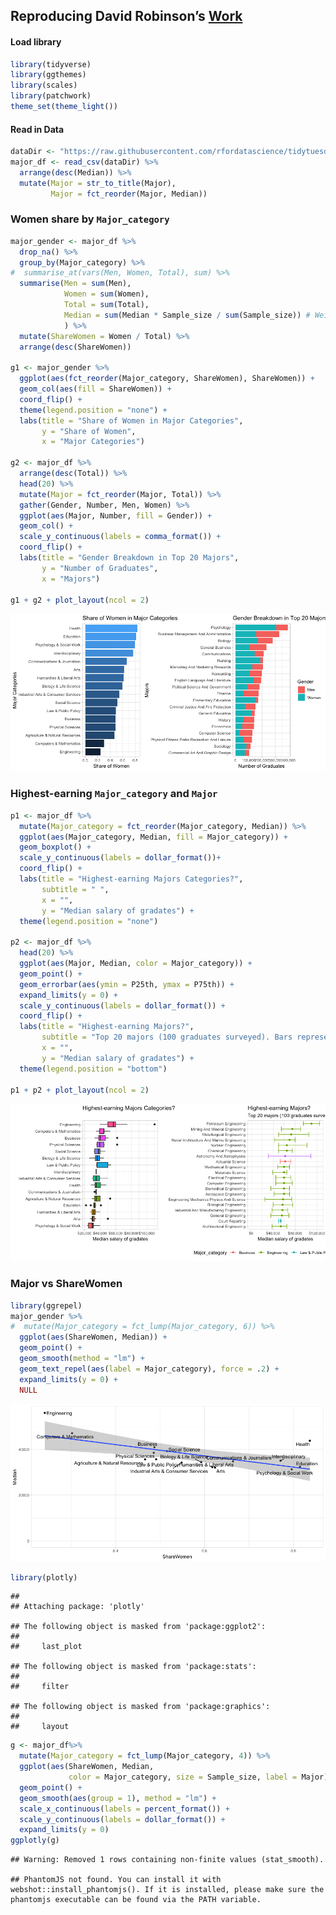 
## Reproducing David Robinson’s [Work](https://github.com/dgrtwo/data-screencasts/blob/master/college-majors.Rmd)

#### Load library

``` r
library(tidyverse)
library(ggthemes)
library(scales)
library(patchwork)
theme_set(theme_light())
```

#### Read in Data

``` r
dataDir <- "https://raw.githubusercontent.com/rfordatascience/tidytuesday/master/data/2018-10-16/recent-grads.csv"
major_df <- read_csv(dataDir) %>% 
  arrange(desc(Median)) %>% 
  mutate(Major = str_to_title(Major),
         Major = fct_reorder(Major, Median))
```

### Women share by `Major_category`

``` r
major_gender <- major_df %>% 
  drop_na() %>% 
  group_by(Major_category) %>% 
#  summarise_at(vars(Men, Women, Total), sum) %>% 
  summarise(Men = sum(Men),
            Women = sum(Women),
            Total = sum(Total),
            Median = sum(Median * Sample_size / sum(Sample_size)) # Weighted
            ) %>% 
  mutate(ShareWomen = Women / Total) %>% 
  arrange(desc(ShareWomen)) 

g1 <- major_gender %>% 
  ggplot(aes(fct_reorder(Major_category, ShareWomen), ShareWomen)) +
  geom_col(aes(fill = ShareWomen)) + 
  coord_flip() +
  theme(legend.position = "none") +
  labs(title = "Share of Women in Major Categories",
       y = "Share of Women",
       x = "Major Categories") 

g2 <- major_df %>%
  arrange(desc(Total)) %>%
  head(20) %>%
  mutate(Major = fct_reorder(Major, Total)) %>%
  gather(Gender, Number, Men, Women) %>%
  ggplot(aes(Major, Number, fill = Gender)) +
  geom_col() + 
  scale_y_continuous(labels = comma_format()) +
  coord_flip() +
  labs(title = "Gender Breakdown in Top 20 Majors",
       y = "Number of Graduates",
       x = "Majors") 
    
g1 + g2 + plot_layout(ncol = 2)
```

![](Salary_Analysis_files/figure-gfm/unnamed-chunk-3-1.png)<!-- -->

### Highest-earning `Major_category` and `Major`

``` r
p1 <- major_df %>% 
  mutate(Major_category = fct_reorder(Major_category, Median)) %>% 
  ggplot(aes(Major_category, Median, fill = Major_category)) +
  geom_boxplot() +
  scale_y_continuous(labels = dollar_format())+
  coord_flip() +
  labs(title = "Highest-earning Majors Categories?",
       subtitle = " ",
       x = "",
       y = "Median salary of gradates") +
  theme(legend.position = "none")

p2 <- major_df %>% 
  head(20) %>% 
  ggplot(aes(Major, Median, color = Major_category)) +
  geom_point() +
  geom_errorbar(aes(ymin = P25th, ymax = P75th)) +
  expand_limits(y = 0) +
  scale_y_continuous(labels = dollar_format()) +
  coord_flip() +
  labs(title = "Highest-earning Majors?",
       subtitle = "Top 20 majors (100 graduates surveyed). Bars represent the 25th to 75th percentile.",
       x = "",
       y = "Median salary of gradates") +
  theme(legend.position = "bottom")

p1 + p2 + plot_layout(ncol = 2)
```

![](Salary_Analysis_files/figure-gfm/unnamed-chunk-4-1.png)<!-- -->

### Major vs ShareWomen

``` r
library(ggrepel)
major_gender %>%
#  mutate(Major_category = fct_lump(Major_category, 6)) %>%
  ggplot(aes(ShareWomen, Median)) +
  geom_point() +
  geom_smooth(method = "lm") +
  geom_text_repel(aes(label = Major_category), force = .2) +
  expand_limits(y = 0) +
  NULL
```

![](Salary_Analysis_files/figure-gfm/unnamed-chunk-5-1.png)<!-- -->

``` r
library(plotly)
```

    ## 
    ## Attaching package: 'plotly'

    ## The following object is masked from 'package:ggplot2':
    ## 
    ##     last_plot

    ## The following object is masked from 'package:stats':
    ## 
    ##     filter

    ## The following object is masked from 'package:graphics':
    ## 
    ##     layout

``` r
g <- major_df%>%
  mutate(Major_category = fct_lump(Major_category, 4)) %>%
  ggplot(aes(ShareWomen, Median, 
             color = Major_category, size = Sample_size, label = Major)) +
  geom_point() +
  geom_smooth(aes(group = 1), method = "lm") +
  scale_x_continuous(labels = percent_format()) +
  scale_y_continuous(labels = dollar_format()) +
  expand_limits(y = 0)
ggplotly(g)
```

    ## Warning: Removed 1 rows containing non-finite values (stat_smooth).

    ## PhantomJS not found. You can install it with webshot::install_phantomjs(). If it is installed, please make sure the phantomjs executable can be found via the PATH variable.

<!--html_preserve-->

<div id="htmlwidget-cde410075f485c10ecda" class="plotly html-widget" style="width:960px;height:480px;">

</div>

<script type="application/json" data-for="htmlwidget-cde410075f485c10ecda">{"x":{"data":[{"x":[0.707718502,0.56486557,0.59420765,0.515543329,0.580948004,0.515406449,0.52896915,0.584556133,0.618223028,0.63814682,0.556603774,0.601858152,0.576360061,0.637293376],"y":[45000,41000,40000,40000,38000,37400,37000,35600,35000,35000,33500,33400,33000,26000],"text":["ShareWomen: 0.70771850<br />Median:  45000<br />Major_category: Biology & Life Science<br />Sample_size:    3<br />Major: Pharmacology","ShareWomen: 0.56486557<br />Median:  41000<br />Major_category: Biology & Life Science<br />Sample_size:   25<br />Major: Cognitive Science And Biopsychology","ShareWomen: 0.59420765<br />Median:  40000<br />Major_category: Biology & Life Science<br />Sample_size:   90<br />Major: Molecular Biology","ShareWomen: 0.51554333<br />Median:  40000<br />Major_category: Biology & Life Science<br />Sample_size:   11<br />Major: Genetics","ShareWomen: 0.58094800<br />Median:  38000<br />Major_category: Biology & Life Science<br />Sample_size:   62<br />Major: Microbiology","ShareWomen: 0.51540645<br />Median:  37400<br />Major_category: Biology & Life Science<br />Sample_size:  174<br />Major: Biochemical Sciences","ShareWomen: 0.52896915<br />Median:  37000<br />Major_category: Biology & Life Science<br />Sample_size:    9<br />Major: Botany","ShareWomen: 0.58455613<br />Median:  35600<br />Major_category: Biology & Life Science<br />Sample_size:  225<br />Major: Environmental Science","ShareWomen: 0.61822303<br />Median:  35000<br />Major_category: Biology & Life Science<br />Sample_size:   99<br />Major: Physiology","ShareWomen: 0.63814682<br />Median:  35000<br />Major_category: Biology & Life Science<br />Sample_size:   53<br />Major: Neuroscience","ShareWomen: 0.55660377<br />Median:  33500<br />Major_category: Biology & Life Science<br />Sample_size:   63<br />Major: Miscellaneous Biology","ShareWomen: 0.60185815<br />Median:  33400<br />Major_category: Biology & Life Science<br />Sample_size: 1370<br />Major: Biology","ShareWomen: 0.57636006<br />Median:  33000<br />Major_category: Biology & Life Science<br />Sample_size:   86<br />Major: Ecology","ShareWomen: 0.63729338<br />Median:  26000<br />Major_category: Biology & Life Science<br />Sample_size:   47<br />Major: Zoology"],"type":"scatter","mode":"markers","marker":{"autocolorscale":false,"color":"rgba(248,118,109,1)","opacity":1,"size":[4.07077792039217,5.17631522313156,6.51169812879425,4.65327864306627,6.03554315712569,7.599240238352,4.55010358441065,8.12882294731152,6.64801095258545,5.8594711693309,6.0542655992955,14.5518543938304,6.44888121307565,5.73329437831817],"symbol":"circle","line":{"width":1.88976377952756,"color":"rgba(248,118,109,1)"}},"hoveron":"points","name":"Biology & Life Science","legendgroup":"Biology & Life Science","showlegend":true,"xaxis":"x","yaxis":"y","hoverinfo":"text","frame":null},{"x":[0.854523227,0.906677337,0.812876606,0.507376968,0.728032591,0.651741294,0.877227528,0.64,0.601751825,0.6860244,0.923745479,0.683942619,0.444582285,0.810704147,0.968953683,0.877959927],"y":[41000,35000,34000,34000,34000,34000,33000,33000,32500,32100,32000,32000,31000,30000,28000,22000],"text":["ShareWomen: 0.85452323<br />Median:  41000<br />Major_category: Education<br />Sample_size:    4<br />Major: School Student Counseling","ShareWomen: 0.90667734<br />Median:  35000<br />Major_category: Education<br />Sample_size:  246<br />Major: Special Needs Education","ShareWomen: 0.81287661<br />Median:  34000<br />Major_category: Education<br />Sample_size:  919<br />Major: General Education","ShareWomen: 0.50737697<br />Median:  34000<br />Major_category: Education<br />Sample_size:  157<br />Major: Social Science Or History Teacher Education","ShareWomen: 0.72803259<br />Median:  34000<br />Major_category: Education<br />Sample_size:  123<br />Major: Mathematics Teacher Education","ShareWomen: 0.65174129<br />Median:  34000<br />Major_category: Education<br />Sample_size:    5<br />Major: Educational Administration And Supervision","ShareWomen: 0.87722753<br />Median:  33000<br />Major_category: Education<br />Sample_size:  235<br />Major: Language And Drama Education","ShareWomen: 0.64000000<br />Median:  33000<br />Major_category: Education<br />Sample_size:  126<br />Major: Miscellaneous Education","ShareWomen: 0.60175183<br />Median:  32500<br />Major_category: Education<br />Sample_size:  156<br />Major: Secondary Teacher Education","ShareWomen: 0.68602440<br />Median:  32100<br />Major_category: Education<br />Sample_size:  338<br />Major: Art And Music Education","ShareWomen: 0.92374548<br />Median:  32000<br />Major_category: Education<br />Sample_size: 1629<br />Major: Elementary Education","ShareWomen: 0.68394262<br />Median:  32000<br />Major_category: Education<br />Sample_size:   59<br />Major: Science And Computer Teacher Education","ShareWomen: 0.44458229<br />Median:  31000<br />Major_category: Education<br />Sample_size:  259<br />Major: Physical And Health Education Teaching","ShareWomen: 0.81070415<br />Median:  30000<br />Major_category: Education<br />Sample_size:  142<br />Major: Teacher Education: Multiple Levels","ShareWomen: 0.96895368<br />Median:  28000<br />Major_category: Education<br />Sample_size:  342<br />Major: Early Childhood Education","ShareWomen: 0.87795993<br />Median:  22000<br />Major_category: Education<br />Sample_size:    2<br />Major: Library Science"],"type":"scatter","mode":"markers","marker":{"autocolorscale":false,"color":"rgba(163,165,0,1)","opacity":1,"size":[4.19141777010404,8.32900363953589,12.5991732901323,7.40556531557932,6.98328153376266,4.28398798261368,8.22527137804627,7.0227543240827,7.39384949252481,9.11823486709619,15.5274277815106,5.97841956636262,8.44862604330164,7.22564830810827,9.1499188681542,3.77952755905512],"symbol":"circle","line":{"width":1.88976377952756,"color":"rgba(163,165,0,1)"}},"hoveron":"points","name":"Education","legendgroup":"Education","showlegend":true,"xaxis":"x","yaxis":"y","hoverinfo":"text","frame":null},{"x":[0.120564344,0.101851852,0.153037383,0.107313196,0.341630502,0.144966965,0.119558903,0.196450256,0.199412643,0.139792801,0.437846874,0.310820285,0.183985189,0.320784314,0.343473218,0.252959838,0.350442478,0.292607004,0.325091881,0.227117943,0.189970437,0.342228811,0.251388889,0.322222222,0.24919024,0.174122505,0.451464886,0.200022717,0.077453027],"y":[110000,75000,73000,70000,65000,65000,60000,60000,60000,60000,60000,60000,58000,57100,57000,56000,54000,52000,52000,50000,50000,50000,50000,50000,46000,44000,40000,40000,40000],"text":["ShareWomen: 0.12056434<br />Median: 110000<br />Major_category: Engineering<br />Sample_size:   36<br />Major: Petroleum Engineering","ShareWomen: 0.10185185<br />Median:  75000<br />Major_category: Engineering<br />Sample_size:    7<br />Major: Mining And Mineral Engineering","ShareWomen: 0.15303738<br />Median:  73000<br />Major_category: Engineering<br />Sample_size:    3<br />Major: Metallurgical Engineering","ShareWomen: 0.10731320<br />Median:  70000<br />Major_category: Engineering<br />Sample_size:   16<br />Major: Naval Architecture And Marine Engineering","ShareWomen: 0.34163050<br />Median:  65000<br />Major_category: Engineering<br />Sample_size:  289<br />Major: Chemical Engineering","ShareWomen: 0.14496697<br />Median:  65000<br />Major_category: Engineering<br />Sample_size:   17<br />Major: Nuclear Engineering","ShareWomen: 0.11955890<br />Median:  60000<br />Major_category: Engineering<br />Sample_size: 1029<br />Major: Mechanical Engineering","ShareWomen: 0.19645026<br />Median:  60000<br />Major_category: Engineering<br />Sample_size:  631<br />Major: Electrical Engineering","ShareWomen: 0.19941264<br />Median:  60000<br />Major_category: Engineering<br />Sample_size:  399<br />Major: Computer Engineering","ShareWomen: 0.13979280<br />Median:  60000<br />Major_category: Engineering<br />Sample_size:  147<br />Major: Aerospace Engineering","ShareWomen: 0.43784687<br />Median:  60000<br />Major_category: Engineering<br />Sample_size:   79<br />Major: Biomedical Engineering","ShareWomen: 0.31082028<br />Median:  60000<br />Major_category: Engineering<br />Sample_size:   22<br />Major: Materials Science","ShareWomen: 0.18398519<br />Median:  58000<br />Major_category: Engineering<br />Sample_size:   30<br />Major: Engineering Mechanics Physics And Science","ShareWomen: 0.32078431<br />Median:  57100<br />Major_category: Engineering<br />Sample_size:   55<br />Major: Biological Engineering","ShareWomen: 0.34347322<br />Median:  57000<br />Major_category: Engineering<br />Sample_size:  183<br />Major: Industrial And Manufacturing Engineering","ShareWomen: 0.25295984<br />Median:  56000<br />Major_category: Engineering<br />Sample_size:  425<br />Major: General Engineering","ShareWomen: 0.35044248<br />Median:  54000<br />Major_category: Engineering<br />Sample_size:   26<br />Major: Architectural Engineering","ShareWomen: 0.29260700<br />Median:  52000<br />Major_category: Engineering<br />Sample_size:   97<br />Major: Electrical Engineering Technology","ShareWomen: 0.32509188<br />Median:  52000<br />Major_category: Engineering<br />Sample_size:   22<br />Major: Materials Engineering And Materials Science","ShareWomen: 0.22711794<br />Median:  50000<br />Major_category: Engineering<br />Sample_size:  565<br />Major: Civil Engineering","ShareWomen: 0.18997044<br />Median:  50000<br />Major_category: Engineering<br />Sample_size:  118<br />Major: Miscellaneous Engineering","ShareWomen: 0.34222881<br />Median:  50000<br />Major_category: Engineering<br />Sample_size:   26<br />Major: Environmental Engineering","ShareWomen: 0.25138889<br />Median:  50000<br />Major_category: Engineering<br />Sample_size:   39<br />Major: Engineering Technologies","ShareWomen: 0.32222222<br />Median:  50000<br />Major_category: Engineering<br />Sample_size:    5<br />Major: Geological And Geophysical Engineering","ShareWomen: 0.24919024<br />Median:  46000<br />Major_category: Engineering<br />Sample_size:   73<br />Major: Industrial Production Technologies","ShareWomen: 0.17412251<br />Median:  44000<br />Major_category: Engineering<br />Sample_size:   29<br />Major: Engineering And Industrial Management","ShareWomen: 0.45146489<br />Median:  40000<br />Major_category: Engineering<br />Sample_size:  362<br />Major: Architecture","ShareWomen: 0.20002272<br />Median:  40000<br />Major_category: Engineering<br />Sample_size:  125<br />Major: Miscellaneous Engineering Technologies","ShareWomen: 0.07745303<br />Median:  40000<br />Major_category: Engineering<br />Sample_size:   71<br />Major: Mechanical Engineering Related Technologies"],"type":"scatter","mode":"markers","marker":{"autocolorscale":false,"color":"rgba(0,191,125,1)","opacity":1,"size":[5.47779440536776,4.43078316547614,4.07077792039217,4.86928662495247,8.7136215837938,4.9075353580904,13.1131814978614,11.0840494601631,9.58264989730095,7.28664633120263,6.33523910760281,5.08203877189715,5.32067960976619,5.89986219488149,7.69790042405815,9.76966319776154,5.20635710440911,6.61828493385863,5.08203877189715,10.6902057592867,6.91638995093009,5.20635710440911,5.55113434393194,4.28398798261368,6.23364672517283,5.29290882973081,9.30561462608783,7.0096503239686,6.19883476062096],"symbol":"circle","line":{"width":1.88976377952756,"color":"rgba(0,191,125,1)"}},"hoveron":"points","name":"Engineering","legendgroup":"Engineering","showlegend":true,"xaxis":"x","yaxis":"y","hoverinfo":"text","frame":null},{"x":[0.429684963,0.719858952,0.448732309,0.733967583,0.652129817,0.733991928,0.416809574,0.70089843,0.686992952,0.845934379,0.697384245,0.383719006,0.707136237,0.690110675,0.629504564],"y":[40000,35000,34000,34000,34000,33000,32200,32000,32000,31000,30000,29000,28000,27500,27000],"text":["ShareWomen: 0.42968496<br />Median:  40000<br />Major_category: Humanities & Liberal Arts<br />Sample_size:   22<br />Major: United States History","ShareWomen: 0.71985895<br />Median:  35000<br />Major_category: Humanities & Liberal Arts<br />Sample_size:  249<br />Major: Area Ethnic And Civilization Studies","ShareWomen: 0.44873231<br />Median:  34000<br />Major_category: Humanities & Liberal Arts<br />Sample_size: 1058<br />Major: History","ShareWomen: 0.73396758<br />Median:  34000<br />Major_category: Humanities & Liberal Arts<br />Sample_size:  342<br />Major: French German Latin And Other Common Foreign Language Studies","ShareWomen: 0.65212982<br />Median:  34000<br />Major_category: Humanities & Liberal Arts<br />Sample_size:  184<br />Major: Intercultural And International Studies","ShareWomen: 0.73399193<br />Median:  33000<br />Major_category: Humanities & Liberal Arts<br />Sample_size:   88<br />Major: Linguistics And Comparative Language And Literature","ShareWomen: 0.41680957<br />Median:  32200<br />Major_category: Humanities & Liberal Arts<br />Sample_size:  375<br />Major: Philosophy And Religious Studies","ShareWomen: 0.70089843<br />Median:  32000<br />Major_category: Humanities & Liberal Arts<br />Sample_size: 1436<br />Major: English Language And Literature","ShareWomen: 0.68699295<br />Median:  32000<br />Major_category: Humanities & Liberal Arts<br />Sample_size:  569<br />Major: Liberal Arts","ShareWomen: 0.84593438<br />Median:  31000<br />Major_category: Humanities & Liberal Arts<br />Sample_size:  204<br />Major: Art History And Criticism","ShareWomen: 0.69738424<br />Median:  30000<br />Major_category: Humanities & Liberal Arts<br />Sample_size:   49<br />Major: Humanities","ShareWomen: 0.38371901<br />Median:  29000<br />Major_category: Humanities & Liberal Arts<br />Sample_size:  310<br />Major: Theology And Religious Vocations","ShareWomen: 0.70713624<br />Median:  28000<br />Major_category: Humanities & Liberal Arts<br />Sample_size:  247<br />Major: Anthropology And Archeology","ShareWomen: 0.69011068<br />Median:  27500<br />Major_category: Humanities & Liberal Arts<br />Sample_size:   56<br />Major: Other Foreign Languages","ShareWomen: 0.62950456<br />Median:  27000<br />Major_category: Humanities & Liberal Arts<br />Sample_size:  151<br />Major: Composition And Rhetoric"],"type":"scatter","mode":"markers","marker":{"autocolorscale":false,"color":"rgba(0,176,246,1)","opacity":1,"size":[5.08203877189715,8.35688628716498,13.2440440425203,9.1499188681542,7.70870974904975,6.48047229677018,9.40450634311757,14.8086522954896,10.7147117872549,7.91897294965399,5.77623943862393,8.8909506561505,8.33831680400225,5.91977187708611,7.33469129281834],"symbol":"circle","line":{"width":1.88976377952756,"color":"rgba(0,176,246,1)"}},"hoveron":"points","name":"Humanities & Liberal Arts","legendgroup":"Humanities & Liberal Arts","showlegend":true,"xaxis":"x","yaxis":"y","hoverinfo":"text","frame":null},{"x":[0.441355573,0.535714286,0.236062718,0.222695002,null,0.278790146,0.090712509,0.32483805,0.558548009,0.410179641,0.896018988,0.340824957,0.355469059,0.430536761,0.75047259,0.524152583,0.448098678,0.253583302,0.281936407,0.75392736,0.244103081,0.526475764,0.434298441,0.688999173,0.927807246,0.178981938,0.269193858,0.632986838,0.436301633,0.589711902,0.630716318,0.42692372,0.321769663,0.4179248,0.543405422,0.643331121,0.282902829,0.377437326,0,0.505140538,0.232443532,0.473189524,0.615727227,0.485929877,0.382900433,0.180882718,0.305004597,0.470196865,0.747560926,0.672161443,0.881293889,0.476461183,0.591001011,0.702020202,0.669998505,0.47501047,0.690365288,0.673143392,0.564639335,0.758060269,0.495397153,0.864456079,0.764426528,0.366176878,0.124950495,0.374355623,0.770901106,0.321296067,0.125034655,0.305109489,0.792095262,0.566640502,0.718364766,0.532333788,0.721865913,0.651659908,0.76432029,0.774576624,0.502846315,0.423208896,0.606888545,0.339670982,0.779933204,0.506720763,0.667033853,0.91093257,0.904074544,0.752143884,0.745661538,0.798919817,0.90558993,0.719974083,0.584776403,0.728494624,0.967998119,0.666119448,0.817098809,0.799859056,0.798746217],"y":[62000,62000,54000,53000,53000,51000,50000,50000,50000,50000,48000,47000,47000,46000,46000,45000,45000,45000,45000,45000,45000,45000,45000,44700,42000,42000,41300,40100,40000,40000,40000,40000,40000,40000,40000,40000,40000,40000,40000,39000,38400,38000,38000,38000,38000,37500,36400,36200,36000,36000,36000,36000,36000,36000,35000,35000,35000,35000,35000,35000,35000,35000,35000,35000,35000,35000,35000,35000,35000,35000,34000,33500,33000,33000,33000,33000,33000,32400,32000,32000,32000,32000,31500,31000,30500,30000,30000,30000,30000,30000,30000,29000,29000,29000,28000,27000,25000,25000,23400],"text":["ShareWomen: 0.44135557<br />Median:  62000<br />Major_category: Other<br />Sample_size:   51<br />Major: Actuarial Science","ShareWomen: 0.53571429<br />Median:  62000<br />Major_category: Other<br />Sample_size:   10<br />Major: Astronomy And Astrophysics","ShareWomen: 0.23606272<br />Median:  54000<br />Major_category: Other<br />Sample_size:   14<br />Major: Court Reporting","ShareWomen: 0.22269500<br />Median:  53000<br />Major_category: Other<br />Sample_size: 1196<br />Major: Computer Science","ShareWomen:         NA<br />Median:  53000<br />Major_category: Other<br />Sample_size:   36<br />Major: Food Science","ShareWomen: 0.27879015<br />Median:  51000<br />Major_category: Other<br />Sample_size:  278<br />Major: Management Information Systems And Statistics","ShareWomen: 0.09071251<br />Median:  50000<br />Major_category: Other<br />Sample_size:  295<br />Major: Construction Services","ShareWomen: 0.32483805<br />Median:  50000<br />Major_category: Other<br />Sample_size:  156<br />Major: Operations Logistics And E-Commerce","ShareWomen: 0.55854801<br />Median:  50000<br />Major_category: Other<br />Sample_size:   55<br />Major: Public Policy","ShareWomen: 0.41017964<br />Median:  50000<br />Major_category: Other<br />Sample_size:   30<br />Major: Miscellaneous Fine Arts","ShareWomen: 0.89601899<br />Median:  48000<br />Major_category: Other<br />Sample_size: 2554<br />Major: Nursing","ShareWomen: 0.34082496<br />Median:  47000<br />Major_category: Other<br />Sample_size: 2189<br />Major: Finance","ShareWomen: 0.35546906<br />Median:  47000<br />Major_category: Other<br />Sample_size: 1322<br />Major: Economics","ShareWomen: 0.43053676<br />Median:  46000<br />Major_category: Other<br />Sample_size:  199<br />Major: Business Economics","ShareWomen: 0.75047259<br />Median:  46000<br />Major_category: Other<br />Sample_size:   31<br />Major: Nuclear, Industrial Radiology, And Biological Technologies","ShareWomen: 0.52415258<br />Median:  45000<br />Major_category: Other<br />Sample_size: 2042<br />Major: Accounting","ShareWomen: 0.44809868<br />Median:  45000<br />Major_category: Other<br />Sample_size:  541<br />Major: Mathematics","ShareWomen: 0.25358330<br />Median:  45000<br />Major_category: Other<br />Sample_size:  425<br />Major: Computer And Information Systems","ShareWomen: 0.28193641<br />Median:  45000<br />Major_category: Other<br />Sample_size:  142<br />Major: Physics","ShareWomen: 0.75392736<br />Median:  45000<br />Major_category: Other<br />Sample_size:  190<br />Major: Medical Technologies Technicians","ShareWomen: 0.24410308<br />Median:  45000<br />Major_category: Other<br />Sample_size:  158<br />Major: Information Sciences","ShareWomen: 0.52647576<br />Median:  45000<br />Major_category: Other<br />Sample_size:   37<br />Major: Statistics And Decision Science","ShareWomen: 0.43429844<br />Median:  45000<br />Major_category: Other<br />Sample_size:   45<br />Major: Applied Mathematics","ShareWomen: 0.68899917<br />Median:  44700<br />Major_category: Other<br />Sample_size:   36<br />Major: Oceanography","ShareWomen: 0.92780725<br />Median:  42000<br />Major_category: Other<br />Sample_size:   67<br />Major: Medical Assisting Services","ShareWomen: 0.17898194<br />Median:  42000<br />Major_category: Other<br />Sample_size:    7<br />Major: Mathematics And Computer Science","ShareWomen: 0.26919386<br />Median:  41300<br />Major_category: Other<br />Sample_size:   43<br />Major: Computer Programming And Data Processing","ShareWomen: 0.63298684<br />Median:  40100<br />Major_category: Other<br />Sample_size:  219<br />Major: International Relations","ShareWomen: 0.43630163<br />Median:  40000<br />Major_category: Other<br />Sample_size: 2380<br />Major: General Business","ShareWomen: 0.58971190<br />Median:  40000<br />Major_category: Other<br />Sample_size:  260<br />Major: International Business","ShareWomen: 0.63071632<br />Median:  40000<br />Major_category: Other<br />Sample_size:   38<br />Major: Pharmacy Pharmaceutical Sciences And Administration","ShareWomen: 0.42692372<br />Median:  40000<br />Major_category: Other<br />Sample_size:  244<br />Major: Miscellaneous Business & Medical Administration","ShareWomen: 0.32176966<br />Median:  40000<br />Major_category: Other<br />Sample_size:  273<br />Major: Agriculture Production And Management","ShareWomen: 0.41792480<br />Median:  40000<br />Major_category: Other<br />Sample_size:  158<br />Major: General Agriculture","ShareWomen: 0.54340542<br />Median:  40000<br />Major_category: Other<br />Sample_size:   28<br />Major: Miscellaneous Social Sciences","ShareWomen: 0.64333112<br />Median:  40000<br />Major_category: Other<br />Sample_size:   24<br />Major: Industrial And Organizational Psychology","ShareWomen: 0.28290283<br />Median:  40000<br />Major_category: Other<br />Sample_size:   44<br />Major: Agricultural Economics","ShareWomen: 0.37743733<br />Median:  40000<br />Major_category: Other<br />Sample_size:   10<br />Major: Physical Sciences","ShareWomen: 0.00000000<br />Median:  40000<br />Major_category: Other<br />Sample_size:    4<br />Major: Military Technologies","ShareWomen: 0.50514054<br />Median:  39000<br />Major_category: Other<br />Sample_size:  353<br />Major: Chemistry","ShareWomen: 0.23244353<br />Median:  38400<br />Major_category: Other<br />Sample_size:   37<br />Major: Electrical, Mechanical, And Precision Technologies And Production","ShareWomen: 0.47318952<br />Median:  38000<br />Major_category: Other<br />Sample_size: 4212<br />Major: Business Management And Administration","ShareWomen: 0.61572723<br />Median:  38000<br />Major_category: Other<br />Sample_size: 2684<br />Major: Marketing And Marketing Research","ShareWomen: 0.48592988<br />Median:  38000<br />Major_category: Other<br />Sample_size: 1387<br />Major: Political Science And Government","ShareWomen: 0.38290043<br />Median:  38000<br />Major_category: Other<br />Sample_size:  179<br />Major: Geography","ShareWomen: 0.18088272<br />Median:  37500<br />Major_category: Other<br />Sample_size:  103<br />Major: Computer Administration Management And Security","ShareWomen: 0.30500460<br />Median:  36400<br />Major_category: Other<br />Sample_size:   97<br />Major: Computer Networking And Telecommunications","ShareWomen: 0.47019687<br />Median:  36200<br />Major_category: Other<br />Sample_size:   78<br />Major: Geology And Earth Science","ShareWomen: 0.74756093<br />Median:  36000<br />Major_category: Other<br />Sample_size:  264<br />Major: Human Resources And Personnel Management","ShareWomen: 0.67216144<br />Median:  36000<br />Major_category: Other<br />Sample_size:   92<br />Major: Pre-Law And Legal Studies","ShareWomen: 0.88129389<br />Median:  36000<br />Major_category: Other<br />Sample_size:   81<br />Major: Miscellaneous Health Medical Professions","ShareWomen: 0.47646118<br />Median:  36000<br />Major_category: Other<br />Sample_size:   46<br />Major: Public Administration","ShareWomen: 0.59100101<br />Median:  36000<br />Major_category: Other<br />Sample_size:   18<br />Major: Geosciences","ShareWomen: 0.70202020<br />Median:  36000<br />Major_category: Other<br />Sample_size:    8<br />Major: Social Psychology","ShareWomen: 0.66999851<br />Median:  35000<br />Major_category: Other<br />Sample_size: 2394<br />Major: Communications","ShareWomen: 0.47501047<br />Median:  35000<br />Major_category: Other<br />Sample_size: 1728<br />Major: Criminal Justice And Fire Protection","ShareWomen: 0.69036529<br />Median:  35000<br />Major_category: Other<br />Sample_size: 1186<br />Major: Commercial Art And Graphic Design","ShareWomen: 0.67314339<br />Median:  35000<br />Major_category: Other<br />Sample_size:  843<br />Major: Journalism","ShareWomen: 0.56463933<br />Median:  35000<br />Major_category: Other<br />Sample_size:  427<br />Major: Multi-Disciplinary Or General Science","ShareWomen: 0.75806027<br />Median:  35000<br />Major_category: Other<br />Sample_size:  681<br />Major: Advertising And Public Relations","ShareWomen: 0.49539715<br />Median:  35000<br />Major_category: Other<br />Sample_size:  214<br />Major: Criminology","ShareWomen: 0.86445608<br />Median:  35000<br />Major_category: Other<br />Sample_size:  118<br />Major: Nutrition Sciences","ShareWomen: 0.76442653<br />Median:  35000<br />Major_category: Other<br />Sample_size:  184<br />Major: Health And Medical Administrative Services","ShareWomen: 0.36617688<br />Median:  35000<br />Major_category: Other<br />Sample_size:  208<br />Major: Communication Technologies","ShareWomen: 0.12495049<br />Median:  35000<br />Major_category: Other<br />Sample_size:  180<br />Major: Transportation Sciences And Technologies","ShareWomen: 0.37435562<br />Median:  35000<br />Major_category: Other<br />Sample_size:  152<br />Major: Natural Resources Management","ShareWomen: 0.77090111<br />Median:  35000<br />Major_category: Other<br />Sample_size:  128<br />Major: Multi/Interdisciplinary Studies","ShareWomen: 0.32129607<br />Median:  35000<br />Major_category: Other<br />Sample_size:   32<br />Major: Atmospheric Sciences And Meteorology","ShareWomen: 0.12503465<br />Median:  35000<br />Major_category: Other<br />Sample_size:   48<br />Major: Forestry","ShareWomen: 0.30510949<br />Median:  35000<br />Major_category: Other<br />Sample_size:    4<br />Major: Soil Science","ShareWomen: 0.79209526<br />Median:  34000<br />Major_category: Other<br />Sample_size:  130<br />Major: Community And Public Health","ShareWomen: 0.56664050<br />Median:  33500<br />Major_category: Other<br />Sample_size:   31<br />Major: Health And Medical Preparatory Programs","ShareWomen: 0.71836477<br />Median:  33000<br />Major_category: Other<br />Sample_size: 1024<br />Major: Sociology","ShareWomen: 0.53233379<br />Median:  33000<br />Major_category: Other<br />Sample_size:  590<br />Major: Mass Media","ShareWomen: 0.72186591<br />Median:  33000<br />Major_category: Other<br />Sample_size:  224<br />Major: Treatment Therapy Professions","ShareWomen: 0.65165991<br />Median:  33000<br />Major_category: Other<br />Sample_size:  546<br />Major: Hospitality Management","ShareWomen: 0.76432029<br />Median:  33000<br />Major_category: Other<br />Sample_size:   95<br />Major: Interdisciplinary Social Sciences","ShareWomen: 0.77457662<br />Median:  32400<br />Major_category: Other<br />Sample_size:  202<br />Major: General Medical And Health Services","ShareWomen: 0.50284631<br />Median:  32000<br />Major_category: Other<br />Sample_size: 1014<br />Major: Physical Fitness Parks Recreation And Leisure","ShareWomen: 0.42320890<br />Median:  32000<br />Major_category: Other<br />Sample_size:  331<br />Major: Film Video And Photographic Arts","ShareWomen: 0.60688855<br />Median:  32000<br />Major_category: Other<br />Sample_size:  113<br />Major: General Social Sciences","ShareWomen: 0.33967098<br />Median:  32000<br />Major_category: Other<br />Sample_size:  110<br />Major: Plant Science And Agronomy","ShareWomen: 0.77993320<br />Median:  31500<br />Major_category: Other<br />Sample_size: 2584<br />Major: Psychology","ShareWomen: 0.50672076<br />Median:  31000<br />Major_category: Other<br />Sample_size:  419<br />Major: Music","ShareWomen: 0.66703385<br />Median:  30500<br />Major_category: Other<br />Sample_size:  623<br />Major: Fine Arts","ShareWomen: 0.91093257<br />Median:  30000<br />Major_category: Other<br />Sample_size:  518<br />Major: Family And Consumer Sciences","ShareWomen: 0.90407454<br />Median:  30000<br />Major_category: Other<br />Sample_size:  374<br />Major: Social Work","ShareWomen: 0.75214388<br />Median:  30000<br />Major_category: Other<br />Sample_size:  255<br />Major: Animal Sciences","ShareWomen: 0.74566154<br />Median:  30000<br />Major_category: Other<br />Sample_size:  132<br />Major: Visual And Performing Arts","ShareWomen: 0.79891982<br />Median:  30000<br />Major_category: Other<br />Sample_size:   60<br />Major: Miscellaneous Psychology","ShareWomen: 0.90558993<br />Median:  30000<br />Major_category: Other<br />Sample_size:   89<br />Major: Human Services And Community Organization","ShareWomen: 0.71997408<br />Median:  29000<br />Major_category: Other<br />Sample_size:  182<br />Major: Studio Arts","ShareWomen: 0.58477640<br />Median:  29000<br />Major_category: Other<br />Sample_size:  117<br />Major: Cosmetology Services And Culinary Arts","ShareWomen: 0.72849462<br />Median:  29000<br />Major_category: Other<br />Sample_size:   24<br />Major: Miscellaneous Agriculture","ShareWomen: 0.96799812<br />Median:  28000<br />Major_category: Other<br />Sample_size:   95<br />Major: Communication Disorders Sciences And Services","ShareWomen: 0.66611945<br />Median:  27000<br />Major_category: Other<br />Sample_size:  357<br />Major: Drama And Theater Arts","ShareWomen: 0.81709881<br />Median:  25000<br />Major_category: Other<br />Sample_size:    7<br />Major: Educational Psychology","ShareWomen: 0.79985906<br />Median:  25000<br />Major_category: Other<br />Sample_size:   13<br />Major: Clinical Psychology","ShareWomen: 0.79874622<br />Median:  23400<br />Major_category: Other<br />Sample_size:   21<br />Major: Counseling Psychology"],"type":"scatter","mode":"markers","marker":{"autocolorscale":false,"color":"rgba(231,107,243,1)","opacity":1,"size":[5.81828008841446,4.60330798115296,4.78844840617224,13.8434814012029,5.47779440536776,8.61814196218681,8.76493070051076,7.39384949252481,5.89986219488149,5.32067960976619,18.4927163583029,17.3999589951363,14.3611786746528,7.86742118253108,5.3479587549926,16.9342459854252,10.5413047393281,9.76966319776154,7.22564830810827,7.77295131819273,7.41724340622048,5.50258793358169,5.68938389870356,5.47779440536776,6.12766304143949,4.43078316547614,5.64443980689345,8.06991329188086,17.9822761009385,8.45770107321341,5.52702972707741,8.31031988059323,8.57411361806987,7.41724340622048,5.26461883485368,5.14561284392468,5.66704562919813,4.60330798115296,4.19141777010404,9.23610132980316,5.50258793358169,22.6771653543307,18.8628098652899,14.6185810498292,7.65436159643997,6.70655746509898,6.61828493385863,6.31858934373092,8.49382650168572,6.54257109257147,6.36821739473223,5.71146389627597,4.94452900440332,4.49294233173211,18.024022669998,15.8795693012016,13.8012489285151,12.2257880378295,9.78380757551493,11.368821258255,8.02019683070787,6.91638995093009,7.70870974904975,7.95975664771355,7.66529203856944,7.3466014224401,7.04880475674717,5.37477148691344,5.75488361734745,4.19141777010404,7.07464924744647,5.3479587549926,13.0904330995758,10.841973488875,8.11906020685597,10.5725949443057,6.58824432780263,7.89842966954431,13.0447687461322,9.06233063224253,6.84804052149552,6.8062901004065,18.5789440283514,9.72702823851931,11.0374491637526,10.3954639899124,9.39696109655013,8.41214815259365,7.10029260453259,5.99762422799896,6.49613007859486,7.68706119758123,6.90283972606318,5.14561284392468,6.58824432780263,9.26710483937941,4.43078316547614,4.74549572766554,5.04905845139302],"symbol":"circle","line":{"width":1.88976377952756,"color":"rgba(231,107,243,1)"}},"hoveron":"points","name":"Other","legendgroup":"Other","showlegend":true,"xaxis":"x","yaxis":"y","hoverinfo":"text","frame":null},{"x":[0,0.0122652364936709,0.0245304729873418,0.0367957094810127,0.0490609459746835,0.0613261824683544,0.0735914189620253,0.0858566554556962,0.0981218919493671,0.110387128443038,0.122652364936709,0.13491760143038,0.147182837924051,0.159448074417722,0.171713310911392,0.183978547405063,0.196243783898734,0.208509020392405,0.220774256886076,0.233039493379747,0.245304729873418,0.257569966367089,0.26983520286076,0.28210043935443,0.294365675848101,0.306630912341772,0.318896148835443,0.331161385329114,0.343426621822785,0.355691858316456,0.367957094810127,0.380222331303797,0.392487567797468,0.404752804291139,0.41701804078481,0.429283277278481,0.441548513772152,0.453813750265823,0.466078986759494,0.478344223253165,0.490609459746835,0.502874696240506,0.515139932734177,0.527405169227848,0.539670405721519,0.55193564221519,0.564200878708861,0.576466115202532,0.588731351696202,0.600996588189873,0.613261824683544,0.625527061177215,0.637792297670886,0.650057534164557,0.662322770658228,0.674588007151899,0.68685324364557,0.69911848013924,0.711383716632911,0.723648953126582,0.735914189620253,0.748179426113924,0.760444662607595,0.772709899101266,0.784975135594937,0.797240372088608,0.809505608582278,0.821770845075949,0.83403608156962,0.846301318063291,0.858566554556962,0.870831791050633,0.883097027544304,0.895362264037975,0.907627500531646,0.919892737025316,0.932157973518987,0.944423210012658,0.956688446506329,0.968953683],"y":[56093.3051033455,55717.130997307,55340.9568912686,54964.7827852301,54588.6086791917,54212.4345731532,53836.2604671148,53460.0863610763,53083.9122550378,52707.7381489994,52331.5640429609,51955.3899369225,51579.215830884,51203.0417248456,50826.8676188071,50450.6935127687,50074.5194067302,49698.3453006917,49322.1711946533,48945.9970886148,48569.8229825764,48193.6488765379,47817.4747704995,47441.300664461,47065.1265584226,46688.9524523841,46312.7783463457,45936.6042403072,45560.4301342687,45184.2560282303,44808.0819221918,44431.9078161534,44055.7337101149,43679.5596040765,43303.385498038,42927.2113919996,42551.0372859611,42174.8631799226,41798.6890738842,41422.5149678457,41046.3408618073,40670.1667557688,40293.9926497304,39917.8185436919,39541.6444376534,39165.470331615,38789.2962255765,38413.1221195381,38036.9480134996,37660.7739074612,37284.5998014227,36908.4256953843,36532.2515893458,36156.0774833074,35779.9033772689,35403.7292712304,35027.555165192,34651.3810591535,34275.2069531151,33899.0328470766,33522.8587410382,33146.6846349997,32770.5105289613,32394.3364229228,32018.1623168843,31641.9882108459,31265.8141048074,30889.639998769,30513.4658927305,30137.2917866921,29761.1176806536,29384.9435746152,29008.7694685767,28632.5953625382,28256.4212564998,27880.2471504613,27504.0730444229,27127.8989383844,26751.724832346,26375.5507263075],"text":["ShareWomen: 0.00000000<br />Median: 56093.31<br />Major_category: #3366FF<br />Sample_size: 1","ShareWomen: 0.01226524<br />Median: 55717.13<br />Major_category: #3366FF<br />Sample_size: 1","ShareWomen: 0.02453047<br />Median: 55340.96<br />Major_category: #3366FF<br />Sample_size: 1","ShareWomen: 0.03679571<br />Median: 54964.78<br />Major_category: #3366FF<br />Sample_size: 1","ShareWomen: 0.04906095<br />Median: 54588.61<br />Major_category: #3366FF<br />Sample_size: 1","ShareWomen: 0.06132618<br />Median: 54212.43<br />Major_category: #3366FF<br />Sample_size: 1","ShareWomen: 0.07359142<br />Median: 53836.26<br />Major_category: #3366FF<br />Sample_size: 1","ShareWomen: 0.08585666<br />Median: 53460.09<br />Major_category: #3366FF<br />Sample_size: 1","ShareWomen: 0.09812189<br />Median: 53083.91<br />Major_category: #3366FF<br />Sample_size: 1","ShareWomen: 0.11038713<br />Median: 52707.74<br />Major_category: #3366FF<br />Sample_size: 1","ShareWomen: 0.12265236<br />Median: 52331.56<br />Major_category: #3366FF<br />Sample_size: 1","ShareWomen: 0.13491760<br />Median: 51955.39<br />Major_category: #3366FF<br />Sample_size: 1","ShareWomen: 0.14718284<br />Median: 51579.22<br />Major_category: #3366FF<br />Sample_size: 1","ShareWomen: 0.15944807<br />Median: 51203.04<br />Major_category: #3366FF<br />Sample_size: 1","ShareWomen: 0.17171331<br />Median: 50826.87<br />Major_category: #3366FF<br />Sample_size: 1","ShareWomen: 0.18397855<br />Median: 50450.69<br />Major_category: #3366FF<br />Sample_size: 1","ShareWomen: 0.19624378<br />Median: 50074.52<br />Major_category: #3366FF<br />Sample_size: 1","ShareWomen: 0.20850902<br />Median: 49698.35<br />Major_category: #3366FF<br />Sample_size: 1","ShareWomen: 0.22077426<br />Median: 49322.17<br />Major_category: #3366FF<br />Sample_size: 1","ShareWomen: 0.23303949<br />Median: 48946.00<br />Major_category: #3366FF<br />Sample_size: 1","ShareWomen: 0.24530473<br />Median: 48569.82<br />Major_category: #3366FF<br />Sample_size: 1","ShareWomen: 0.25756997<br />Median: 48193.65<br />Major_category: #3366FF<br />Sample_size: 1","ShareWomen: 0.26983520<br />Median: 47817.47<br />Major_category: #3366FF<br />Sample_size: 1","ShareWomen: 0.28210044<br />Median: 47441.30<br />Major_category: #3366FF<br />Sample_size: 1","ShareWomen: 0.29436568<br />Median: 47065.13<br />Major_category: #3366FF<br />Sample_size: 1","ShareWomen: 0.30663091<br />Median: 46688.95<br />Major_category: #3366FF<br />Sample_size: 1","ShareWomen: 0.31889615<br />Median: 46312.78<br />Major_category: #3366FF<br />Sample_size: 1","ShareWomen: 0.33116139<br />Median: 45936.60<br />Major_category: #3366FF<br />Sample_size: 1","ShareWomen: 0.34342662<br />Median: 45560.43<br />Major_category: #3366FF<br />Sample_size: 1","ShareWomen: 0.35569186<br />Median: 45184.26<br />Major_category: #3366FF<br />Sample_size: 1","ShareWomen: 0.36795709<br />Median: 44808.08<br />Major_category: #3366FF<br />Sample_size: 1","ShareWomen: 0.38022233<br />Median: 44431.91<br />Major_category: #3366FF<br />Sample_size: 1","ShareWomen: 0.39248757<br />Median: 44055.73<br />Major_category: #3366FF<br />Sample_size: 1","ShareWomen: 0.40475280<br />Median: 43679.56<br />Major_category: #3366FF<br />Sample_size: 1","ShareWomen: 0.41701804<br />Median: 43303.39<br />Major_category: #3366FF<br />Sample_size: 1","ShareWomen: 0.42928328<br />Median: 42927.21<br />Major_category: #3366FF<br />Sample_size: 1","ShareWomen: 0.44154851<br />Median: 42551.04<br />Major_category: #3366FF<br />Sample_size: 1","ShareWomen: 0.45381375<br />Median: 42174.86<br />Major_category: #3366FF<br />Sample_size: 1","ShareWomen: 0.46607899<br />Median: 41798.69<br />Major_category: #3366FF<br />Sample_size: 1","ShareWomen: 0.47834422<br />Median: 41422.51<br />Major_category: #3366FF<br />Sample_size: 1","ShareWomen: 0.49060946<br />Median: 41046.34<br />Major_category: #3366FF<br />Sample_size: 1","ShareWomen: 0.50287470<br />Median: 40670.17<br />Major_category: #3366FF<br />Sample_size: 1","ShareWomen: 0.51513993<br />Median: 40293.99<br />Major_category: #3366FF<br />Sample_size: 1","ShareWomen: 0.52740517<br />Median: 39917.82<br />Major_category: #3366FF<br />Sample_size: 1","ShareWomen: 0.53967041<br />Median: 39541.64<br />Major_category: #3366FF<br />Sample_size: 1","ShareWomen: 0.55193564<br />Median: 39165.47<br />Major_category: #3366FF<br />Sample_size: 1","ShareWomen: 0.56420088<br />Median: 38789.30<br />Major_category: #3366FF<br />Sample_size: 1","ShareWomen: 0.57646612<br />Median: 38413.12<br />Major_category: #3366FF<br />Sample_size: 1","ShareWomen: 0.58873135<br />Median: 38036.95<br />Major_category: #3366FF<br />Sample_size: 1","ShareWomen: 0.60099659<br />Median: 37660.77<br />Major_category: #3366FF<br />Sample_size: 1","ShareWomen: 0.61326182<br />Median: 37284.60<br />Major_category: #3366FF<br />Sample_size: 1","ShareWomen: 0.62552706<br />Median: 36908.43<br />Major_category: #3366FF<br />Sample_size: 1","ShareWomen: 0.63779230<br />Median: 36532.25<br />Major_category: #3366FF<br />Sample_size: 1","ShareWomen: 0.65005753<br />Median: 36156.08<br />Major_category: #3366FF<br />Sample_size: 1","ShareWomen: 0.66232277<br />Median: 35779.90<br />Major_category: #3366FF<br />Sample_size: 1","ShareWomen: 0.67458801<br />Median: 35403.73<br />Major_category: #3366FF<br />Sample_size: 1","ShareWomen: 0.68685324<br />Median: 35027.56<br />Major_category: #3366FF<br />Sample_size: 1","ShareWomen: 0.69911848<br />Median: 34651.38<br />Major_category: #3366FF<br />Sample_size: 1","ShareWomen: 0.71138372<br />Median: 34275.21<br />Major_category: #3366FF<br />Sample_size: 1","ShareWomen: 0.72364895<br />Median: 33899.03<br />Major_category: #3366FF<br />Sample_size: 1","ShareWomen: 0.73591419<br />Median: 33522.86<br />Major_category: #3366FF<br />Sample_size: 1","ShareWomen: 0.74817943<br />Median: 33146.68<br />Major_category: #3366FF<br />Sample_size: 1","ShareWomen: 0.76044466<br />Median: 32770.51<br />Major_category: #3366FF<br />Sample_size: 1","ShareWomen: 0.77270990<br />Median: 32394.34<br />Major_category: #3366FF<br />Sample_size: 1","ShareWomen: 0.78497514<br />Median: 32018.16<br />Major_category: #3366FF<br />Sample_size: 1","ShareWomen: 0.79724037<br />Median: 31641.99<br />Major_category: #3366FF<br />Sample_size: 1","ShareWomen: 0.80950561<br />Median: 31265.81<br />Major_category: #3366FF<br />Sample_size: 1","ShareWomen: 0.82177085<br />Median: 30889.64<br />Major_category: #3366FF<br />Sample_size: 1","ShareWomen: 0.83403608<br />Median: 30513.47<br />Major_category: #3366FF<br />Sample_size: 1","ShareWomen: 0.84630132<br />Median: 30137.29<br />Major_category: #3366FF<br />Sample_size: 1","ShareWomen: 0.85856655<br />Median: 29761.12<br />Major_category: #3366FF<br />Sample_size: 1","ShareWomen: 0.87083179<br />Median: 29384.94<br />Major_category: #3366FF<br />Sample_size: 1","ShareWomen: 0.88309703<br />Median: 29008.77<br />Major_category: #3366FF<br />Sample_size: 1","ShareWomen: 0.89536226<br />Median: 28632.60<br />Major_category: #3366FF<br />Sample_size: 1","ShareWomen: 0.90762750<br />Median: 28256.42<br />Major_category: #3366FF<br />Sample_size: 1","ShareWomen: 0.91989274<br />Median: 27880.25<br />Major_category: #3366FF<br />Sample_size: 1","ShareWomen: 0.93215797<br />Median: 27504.07<br />Major_category: #3366FF<br />Sample_size: 1","ShareWomen: 0.94442321<br />Median: 27127.90<br />Major_category: #3366FF<br />Sample_size: 1","ShareWomen: 0.95668845<br />Median: 26751.72<br />Major_category: #3366FF<br />Sample_size: 1","ShareWomen: 0.96895368<br />Median: 26375.55<br />Major_category: #3366FF<br />Sample_size: 1"],"type":"scatter","mode":"lines","name":"fitted values","line":{"width":3.77952755905512,"color":"rgba(51,102,255,1)","dash":"solid"},"hoveron":"points","showlegend":false,"xaxis":"x","yaxis":"y","hoverinfo":"text","frame":null},{"x":[0,0.0122652364936709,0.0245304729873418,0.0367957094810127,0.0490609459746835,0.0613261824683544,0.0735914189620253,0.0858566554556962,0.0981218919493671,0.110387128443038,0.122652364936709,0.13491760143038,0.147182837924051,0.159448074417722,0.171713310911392,0.183978547405063,0.196243783898734,0.208509020392405,0.220774256886076,0.233039493379747,0.245304729873418,0.257569966367089,0.26983520286076,0.28210043935443,0.294365675848101,0.306630912341772,0.318896148835443,0.331161385329114,0.343426621822785,0.355691858316456,0.367957094810127,0.380222331303797,0.392487567797468,0.404752804291139,0.41701804078481,0.429283277278481,0.441548513772152,0.453813750265823,0.466078986759494,0.478344223253165,0.490609459746835,0.502874696240506,0.515139932734177,0.527405169227848,0.539670405721519,0.55193564221519,0.564200878708861,0.576466115202532,0.588731351696202,0.600996588189873,0.613261824683544,0.625527061177215,0.637792297670886,0.650057534164557,0.662322770658228,0.674588007151899,0.68685324364557,0.69911848013924,0.711383716632911,0.723648953126582,0.735914189620253,0.748179426113924,0.760444662607595,0.772709899101266,0.784975135594937,0.797240372088608,0.809505608582278,0.821770845075949,0.83403608156962,0.846301318063291,0.858566554556962,0.870831791050633,0.883097027544304,0.895362264037975,0.907627500531646,0.919892737025316,0.932157973518987,0.944423210012658,0.956688446506329,0.968953683,0.968953683,0.968953683,0.956688446506329,0.944423210012658,0.932157973518987,0.919892737025316,0.907627500531646,0.895362264037975,0.883097027544304,0.870831791050633,0.858566554556962,0.846301318063291,0.83403608156962,0.821770845075949,0.809505608582278,0.797240372088608,0.784975135594937,0.772709899101266,0.760444662607595,0.748179426113924,0.735914189620253,0.723648953126582,0.711383716632911,0.69911848013924,0.68685324364557,0.674588007151899,0.662322770658228,0.650057534164557,0.637792297670886,0.625527061177215,0.613261824683544,0.600996588189873,0.588731351696202,0.576466115202532,0.564200878708861,0.55193564221519,0.539670405721519,0.527405169227848,0.515139932734177,0.502874696240506,0.490609459746835,0.478344223253165,0.466078986759494,0.453813750265823,0.441548513772152,0.429283277278481,0.41701804078481,0.404752804291139,0.392487567797468,0.380222331303797,0.367957094810127,0.355691858316456,0.343426621822785,0.331161385329114,0.318896148835443,0.306630912341772,0.294365675848101,0.28210043935443,0.26983520286076,0.257569966367089,0.245304729873418,0.233039493379747,0.220774256886076,0.208509020392405,0.196243783898734,0.183978547405063,0.171713310911392,0.159448074417722,0.147182837924051,0.13491760143038,0.122652364936709,0.110387128443038,0.0981218919493671,0.0858566554556962,0.0735914189620253,0.0613261824683544,0.0490609459746835,0.0367957094810127,0.0245304729873418,0.0122652364936709,0,0],"y":[52727.3799673474,52417.2377068431,52106.8263991676,51796.129292718,51485.1282981574,51173.8038618783,50862.1348262372,50550.0982751675,50237.6693636598,49924.8211294869,49611.5242854486,49297.7469903273,48983.4545966967,48668.6093737232,48353.170203175,48037.0922470294,47720.3265853933,47402.819823971,47084.513671104,46765.3444855385,46445.2427976708,46124.1328091766,45801.9318788141,45478.5500059301,45153.889327965,44827.8436541689,44500.2980648848,44171.1286140925,43840.2021822184,43507.376536002,43172.5006615753,42835.4154444562,42495.9547738941,42153.9471463886,41809.2178312716,41461.5916371002,41110.8962790886,40756.966294538,40399.6473877022,40038.8010140426,39674.308946578,39306.077517101,38934.0412057905,38558.1652743314,38178.4472031806,37794.9167969256,37407.6349476186,37016.6911736083,36622.2001594013,36224.297594122,35823.1356345418,35418.8783052175,35011.6971022551,34601.767001758,34189.2630024261,33774.3572648153,33357.2168543453,32938.0020543043,32516.8651888332,32093.9498822352,31669.3906770869,31243.3129365664,30815.832963507,30387.0582778799,29957.0880041952,29526.0133297402,29093.9180030803,28660.878849586,28226.9662868479,27792.2448277852,27356.7735631365,26920.6066180317,26483.7935796007,26046.3798942485,25608.407234423,25169.9138355363,24730.93480426,24291.502399764,23851.6462896637,23411.3937825312,23411.3937825312,29339.7076700838,29651.8033750282,29964.2954770049,30277.2112845858,30590.5804653864,30904.4352785766,31218.810830828,31533.7453575527,31849.2805311986,32165.4617981707,32482.338745599,32799.9654986131,33118.401147952,33437.7102065345,33757.9630919516,34079.2366295735,34401.6145679657,34725.1880944155,35050.0563334331,35376.3268049894,35704.1158119181,36033.5487173969,36364.7600640028,36697.8934760387,37033.1012776456,37370.5437521117,37710.3879648567,38052.8060764365,38397.973085551,38746.0639683036,39097.2502208004,39451.6958675979,39809.5530654679,40170.9575035344,40536.0238663044,40904.8416721263,41277.4718130524,41653.9440936703,42034.2559944366,42418.3727770366,42806.2289216489,43197.7307600662,43592.7600653073,43991.1782928336,44392.8311468989,44797.5531648044,45205.1720617643,45615.5126463357,46028.4001878506,46443.6631828083,46861.1355204586,47280.6580863191,47702.0798665219,48125.2586278065,48550.0612505993,48976.3637888801,49404.0513229919,49833.0176621848,50263.1649438992,50694.4031674819,51126.6496916911,51559.8287182026,51993.8707774125,52428.7122280671,52864.2947785079,53300.5650344393,53737.474075968,54174.9770650714,54613.0328835177,55051.6038004733,55490.6551685119,55930.1551464159,56370.0744469851,56810.3861079923,57251.0652844282,57692.0890602259,58133.4362777423,58575.0873833696,59017.024287771,59459.2302393436,52727.3799673474],"text":["ShareWomen: 0.00000000<br />Median: 56093.31<br />Major_category: #3366FF<br />Sample_size: 1","ShareWomen: 0.01226524<br />Median: 55717.13<br />Major_category: #3366FF<br />Sample_size: 1","ShareWomen: 0.02453047<br />Median: 55340.96<br />Major_category: #3366FF<br />Sample_size: 1","ShareWomen: 0.03679571<br />Median: 54964.78<br />Major_category: #3366FF<br />Sample_size: 1","ShareWomen: 0.04906095<br />Median: 54588.61<br />Major_category: #3366FF<br />Sample_size: 1","ShareWomen: 0.06132618<br />Median: 54212.43<br />Major_category: #3366FF<br />Sample_size: 1","ShareWomen: 0.07359142<br />Median: 53836.26<br />Major_category: #3366FF<br />Sample_size: 1","ShareWomen: 0.08585666<br />Median: 53460.09<br />Major_category: #3366FF<br />Sample_size: 1","ShareWomen: 0.09812189<br />Median: 53083.91<br />Major_category: #3366FF<br />Sample_size: 1","ShareWomen: 0.11038713<br />Median: 52707.74<br />Major_category: #3366FF<br />Sample_size: 1","ShareWomen: 0.12265236<br />Median: 52331.56<br />Major_category: #3366FF<br />Sample_size: 1","ShareWomen: 0.13491760<br />Median: 51955.39<br />Major_category: #3366FF<br />Sample_size: 1","ShareWomen: 0.14718284<br />Median: 51579.22<br />Major_category: #3366FF<br />Sample_size: 1","ShareWomen: 0.15944807<br />Median: 51203.04<br />Major_category: #3366FF<br />Sample_size: 1","ShareWomen: 0.17171331<br />Median: 50826.87<br />Major_category: #3366FF<br />Sample_size: 1","ShareWomen: 0.18397855<br />Median: 50450.69<br />Major_category: #3366FF<br />Sample_size: 1","ShareWomen: 0.19624378<br />Median: 50074.52<br />Major_category: #3366FF<br />Sample_size: 1","ShareWomen: 0.20850902<br />Median: 49698.35<br />Major_category: #3366FF<br />Sample_size: 1","ShareWomen: 0.22077426<br />Median: 49322.17<br />Major_category: #3366FF<br />Sample_size: 1","ShareWomen: 0.23303949<br />Median: 48946.00<br />Major_category: #3366FF<br />Sample_size: 1","ShareWomen: 0.24530473<br />Median: 48569.82<br />Major_category: #3366FF<br />Sample_size: 1","ShareWomen: 0.25756997<br />Median: 48193.65<br />Major_category: #3366FF<br />Sample_size: 1","ShareWomen: 0.26983520<br />Median: 47817.47<br />Major_category: #3366FF<br />Sample_size: 1","ShareWomen: 0.28210044<br />Median: 47441.30<br />Major_category: #3366FF<br />Sample_size: 1","ShareWomen: 0.29436568<br />Median: 47065.13<br />Major_category: #3366FF<br />Sample_size: 1","ShareWomen: 0.30663091<br />Median: 46688.95<br />Major_category: #3366FF<br />Sample_size: 1","ShareWomen: 0.31889615<br />Median: 46312.78<br />Major_category: #3366FF<br />Sample_size: 1","ShareWomen: 0.33116139<br />Median: 45936.60<br />Major_category: #3366FF<br />Sample_size: 1","ShareWomen: 0.34342662<br />Median: 45560.43<br />Major_category: #3366FF<br />Sample_size: 1","ShareWomen: 0.35569186<br />Median: 45184.26<br />Major_category: #3366FF<br />Sample_size: 1","ShareWomen: 0.36795709<br />Median: 44808.08<br />Major_category: #3366FF<br />Sample_size: 1","ShareWomen: 0.38022233<br />Median: 44431.91<br />Major_category: #3366FF<br />Sample_size: 1","ShareWomen: 0.39248757<br />Median: 44055.73<br />Major_category: #3366FF<br />Sample_size: 1","ShareWomen: 0.40475280<br />Median: 43679.56<br />Major_category: #3366FF<br />Sample_size: 1","ShareWomen: 0.41701804<br />Median: 43303.39<br />Major_category: #3366FF<br />Sample_size: 1","ShareWomen: 0.42928328<br />Median: 42927.21<br />Major_category: #3366FF<br />Sample_size: 1","ShareWomen: 0.44154851<br />Median: 42551.04<br />Major_category: #3366FF<br />Sample_size: 1","ShareWomen: 0.45381375<br />Median: 42174.86<br />Major_category: #3366FF<br />Sample_size: 1","ShareWomen: 0.46607899<br />Median: 41798.69<br />Major_category: #3366FF<br />Sample_size: 1","ShareWomen: 0.47834422<br />Median: 41422.51<br />Major_category: #3366FF<br />Sample_size: 1","ShareWomen: 0.49060946<br />Median: 41046.34<br />Major_category: #3366FF<br />Sample_size: 1","ShareWomen: 0.50287470<br />Median: 40670.17<br />Major_category: #3366FF<br />Sample_size: 1","ShareWomen: 0.51513993<br />Median: 40293.99<br />Major_category: #3366FF<br />Sample_size: 1","ShareWomen: 0.52740517<br />Median: 39917.82<br />Major_category: #3366FF<br />Sample_size: 1","ShareWomen: 0.53967041<br />Median: 39541.64<br />Major_category: #3366FF<br />Sample_size: 1","ShareWomen: 0.55193564<br />Median: 39165.47<br />Major_category: #3366FF<br />Sample_size: 1","ShareWomen: 0.56420088<br />Median: 38789.30<br />Major_category: #3366FF<br />Sample_size: 1","ShareWomen: 0.57646612<br />Median: 38413.12<br />Major_category: #3366FF<br />Sample_size: 1","ShareWomen: 0.58873135<br />Median: 38036.95<br />Major_category: #3366FF<br />Sample_size: 1","ShareWomen: 0.60099659<br />Median: 37660.77<br />Major_category: #3366FF<br />Sample_size: 1","ShareWomen: 0.61326182<br />Median: 37284.60<br />Major_category: #3366FF<br />Sample_size: 1","ShareWomen: 0.62552706<br />Median: 36908.43<br />Major_category: #3366FF<br />Sample_size: 1","ShareWomen: 0.63779230<br />Median: 36532.25<br />Major_category: #3366FF<br />Sample_size: 1","ShareWomen: 0.65005753<br />Median: 36156.08<br />Major_category: #3366FF<br />Sample_size: 1","ShareWomen: 0.66232277<br />Median: 35779.90<br />Major_category: #3366FF<br />Sample_size: 1","ShareWomen: 0.67458801<br />Median: 35403.73<br />Major_category: #3366FF<br />Sample_size: 1","ShareWomen: 0.68685324<br />Median: 35027.56<br />Major_category: #3366FF<br />Sample_size: 1","ShareWomen: 0.69911848<br />Median: 34651.38<br />Major_category: #3366FF<br />Sample_size: 1","ShareWomen: 0.71138372<br />Median: 34275.21<br />Major_category: #3366FF<br />Sample_size: 1","ShareWomen: 0.72364895<br />Median: 33899.03<br />Major_category: #3366FF<br />Sample_size: 1","ShareWomen: 0.73591419<br />Median: 33522.86<br />Major_category: #3366FF<br />Sample_size: 1","ShareWomen: 0.74817943<br />Median: 33146.68<br />Major_category: #3366FF<br />Sample_size: 1","ShareWomen: 0.76044466<br />Median: 32770.51<br />Major_category: #3366FF<br />Sample_size: 1","ShareWomen: 0.77270990<br />Median: 32394.34<br />Major_category: #3366FF<br />Sample_size: 1","ShareWomen: 0.78497514<br />Median: 32018.16<br />Major_category: #3366FF<br />Sample_size: 1","ShareWomen: 0.79724037<br />Median: 31641.99<br />Major_category: #3366FF<br />Sample_size: 1","ShareWomen: 0.80950561<br />Median: 31265.81<br />Major_category: #3366FF<br />Sample_size: 1","ShareWomen: 0.82177085<br />Median: 30889.64<br />Major_category: #3366FF<br />Sample_size: 1","ShareWomen: 0.83403608<br />Median: 30513.47<br />Major_category: #3366FF<br />Sample_size: 1","ShareWomen: 0.84630132<br />Median: 30137.29<br />Major_category: #3366FF<br />Sample_size: 1","ShareWomen: 0.85856655<br />Median: 29761.12<br />Major_category: #3366FF<br />Sample_size: 1","ShareWomen: 0.87083179<br />Median: 29384.94<br />Major_category: #3366FF<br />Sample_size: 1","ShareWomen: 0.88309703<br />Median: 29008.77<br />Major_category: #3366FF<br />Sample_size: 1","ShareWomen: 0.89536226<br />Median: 28632.60<br />Major_category: #3366FF<br />Sample_size: 1","ShareWomen: 0.90762750<br />Median: 28256.42<br />Major_category: #3366FF<br />Sample_size: 1","ShareWomen: 0.91989274<br />Median: 27880.25<br />Major_category: #3366FF<br />Sample_size: 1","ShareWomen: 0.93215797<br />Median: 27504.07<br />Major_category: #3366FF<br />Sample_size: 1","ShareWomen: 0.94442321<br />Median: 27127.90<br />Major_category: #3366FF<br />Sample_size: 1","ShareWomen: 0.95668845<br />Median: 26751.72<br />Major_category: #3366FF<br />Sample_size: 1","ShareWomen: 0.96895368<br />Median: 26375.55<br />Major_category: #3366FF<br />Sample_size: 1","ShareWomen: 0.96895368<br />Median: 26375.55<br />Major_category: #3366FF<br />Sample_size: 1","ShareWomen: 0.96895368<br />Median: 26375.55<br />Major_category: #3366FF<br />Sample_size: 1","ShareWomen: 0.95668845<br />Median: 26751.72<br />Major_category: #3366FF<br />Sample_size: 1","ShareWomen: 0.94442321<br />Median: 27127.90<br />Major_category: #3366FF<br />Sample_size: 1","ShareWomen: 0.93215797<br />Median: 27504.07<br />Major_category: #3366FF<br />Sample_size: 1","ShareWomen: 0.91989274<br />Median: 27880.25<br />Major_category: #3366FF<br />Sample_size: 1","ShareWomen: 0.90762750<br />Median: 28256.42<br />Major_category: #3366FF<br />Sample_size: 1","ShareWomen: 0.89536226<br />Median: 28632.60<br />Major_category: #3366FF<br />Sample_size: 1","ShareWomen: 0.88309703<br />Median: 29008.77<br />Major_category: #3366FF<br />Sample_size: 1","ShareWomen: 0.87083179<br />Median: 29384.94<br />Major_category: #3366FF<br />Sample_size: 1","ShareWomen: 0.85856655<br />Median: 29761.12<br />Major_category: #3366FF<br />Sample_size: 1","ShareWomen: 0.84630132<br />Median: 30137.29<br />Major_category: #3366FF<br />Sample_size: 1","ShareWomen: 0.83403608<br />Median: 30513.47<br />Major_category: #3366FF<br />Sample_size: 1","ShareWomen: 0.82177085<br />Median: 30889.64<br />Major_category: #3366FF<br />Sample_size: 1","ShareWomen: 0.80950561<br />Median: 31265.81<br />Major_category: #3366FF<br />Sample_size: 1","ShareWomen: 0.79724037<br />Median: 31641.99<br />Major_category: #3366FF<br />Sample_size: 1","ShareWomen: 0.78497514<br />Median: 32018.16<br />Major_category: #3366FF<br />Sample_size: 1","ShareWomen: 0.77270990<br />Median: 32394.34<br />Major_category: #3366FF<br />Sample_size: 1","ShareWomen: 0.76044466<br />Median: 32770.51<br />Major_category: #3366FF<br />Sample_size: 1","ShareWomen: 0.74817943<br />Median: 33146.68<br />Major_category: #3366FF<br />Sample_size: 1","ShareWomen: 0.73591419<br />Median: 33522.86<br />Major_category: #3366FF<br />Sample_size: 1","ShareWomen: 0.72364895<br />Median: 33899.03<br />Major_category: #3366FF<br />Sample_size: 1","ShareWomen: 0.71138372<br />Median: 34275.21<br />Major_category: #3366FF<br />Sample_size: 1","ShareWomen: 0.69911848<br />Median: 34651.38<br />Major_category: #3366FF<br />Sample_size: 1","ShareWomen: 0.68685324<br />Median: 35027.56<br />Major_category: #3366FF<br />Sample_size: 1","ShareWomen: 0.67458801<br />Median: 35403.73<br />Major_category: #3366FF<br />Sample_size: 1","ShareWomen: 0.66232277<br />Median: 35779.90<br />Major_category: #3366FF<br />Sample_size: 1","ShareWomen: 0.65005753<br />Median: 36156.08<br />Major_category: #3366FF<br />Sample_size: 1","ShareWomen: 0.63779230<br />Median: 36532.25<br />Major_category: #3366FF<br />Sample_size: 1","ShareWomen: 0.62552706<br />Median: 36908.43<br />Major_category: #3366FF<br />Sample_size: 1","ShareWomen: 0.61326182<br />Median: 37284.60<br />Major_category: #3366FF<br />Sample_size: 1","ShareWomen: 0.60099659<br />Median: 37660.77<br />Major_category: #3366FF<br />Sample_size: 1","ShareWomen: 0.58873135<br />Median: 38036.95<br />Major_category: #3366FF<br />Sample_size: 1","ShareWomen: 0.57646612<br />Median: 38413.12<br />Major_category: #3366FF<br />Sample_size: 1","ShareWomen: 0.56420088<br />Median: 38789.30<br />Major_category: #3366FF<br />Sample_size: 1","ShareWomen: 0.55193564<br />Median: 39165.47<br />Major_category: #3366FF<br />Sample_size: 1","ShareWomen: 0.53967041<br />Median: 39541.64<br />Major_category: #3366FF<br />Sample_size: 1","ShareWomen: 0.52740517<br />Median: 39917.82<br />Major_category: #3366FF<br />Sample_size: 1","ShareWomen: 0.51513993<br />Median: 40293.99<br />Major_category: #3366FF<br />Sample_size: 1","ShareWomen: 0.50287470<br />Median: 40670.17<br />Major_category: #3366FF<br />Sample_size: 1","ShareWomen: 0.49060946<br />Median: 41046.34<br />Major_category: #3366FF<br />Sample_size: 1","ShareWomen: 0.47834422<br />Median: 41422.51<br />Major_category: #3366FF<br />Sample_size: 1","ShareWomen: 0.46607899<br />Median: 41798.69<br />Major_category: #3366FF<br />Sample_size: 1","ShareWomen: 0.45381375<br />Median: 42174.86<br />Major_category: #3366FF<br />Sample_size: 1","ShareWomen: 0.44154851<br />Median: 42551.04<br />Major_category: #3366FF<br />Sample_size: 1","ShareWomen: 0.42928328<br />Median: 42927.21<br />Major_category: #3366FF<br />Sample_size: 1","ShareWomen: 0.41701804<br />Median: 43303.39<br />Major_category: #3366FF<br />Sample_size: 1","ShareWomen: 0.40475280<br />Median: 43679.56<br />Major_category: #3366FF<br />Sample_size: 1","ShareWomen: 0.39248757<br />Median: 44055.73<br />Major_category: #3366FF<br />Sample_size: 1","ShareWomen: 0.38022233<br />Median: 44431.91<br />Major_category: #3366FF<br />Sample_size: 1","ShareWomen: 0.36795709<br />Median: 44808.08<br />Major_category: #3366FF<br />Sample_size: 1","ShareWomen: 0.35569186<br />Median: 45184.26<br />Major_category: #3366FF<br />Sample_size: 1","ShareWomen: 0.34342662<br />Median: 45560.43<br />Major_category: #3366FF<br />Sample_size: 1","ShareWomen: 0.33116139<br />Median: 45936.60<br />Major_category: #3366FF<br />Sample_size: 1","ShareWomen: 0.31889615<br />Median: 46312.78<br />Major_category: #3366FF<br />Sample_size: 1","ShareWomen: 0.30663091<br />Median: 46688.95<br />Major_category: #3366FF<br />Sample_size: 1","ShareWomen: 0.29436568<br />Median: 47065.13<br />Major_category: #3366FF<br />Sample_size: 1","ShareWomen: 0.28210044<br />Median: 47441.30<br />Major_category: #3366FF<br />Sample_size: 1","ShareWomen: 0.26983520<br />Median: 47817.47<br />Major_category: #3366FF<br />Sample_size: 1","ShareWomen: 0.25756997<br />Median: 48193.65<br />Major_category: #3366FF<br />Sample_size: 1","ShareWomen: 0.24530473<br />Median: 48569.82<br />Major_category: #3366FF<br />Sample_size: 1","ShareWomen: 0.23303949<br />Median: 48946.00<br />Major_category: #3366FF<br />Sample_size: 1","ShareWomen: 0.22077426<br />Median: 49322.17<br />Major_category: #3366FF<br />Sample_size: 1","ShareWomen: 0.20850902<br />Median: 49698.35<br />Major_category: #3366FF<br />Sample_size: 1","ShareWomen: 0.19624378<br />Median: 50074.52<br />Major_category: #3366FF<br />Sample_size: 1","ShareWomen: 0.18397855<br />Median: 50450.69<br />Major_category: #3366FF<br />Sample_size: 1","ShareWomen: 0.17171331<br />Median: 50826.87<br />Major_category: #3366FF<br />Sample_size: 1","ShareWomen: 0.15944807<br />Median: 51203.04<br />Major_category: #3366FF<br />Sample_size: 1","ShareWomen: 0.14718284<br />Median: 51579.22<br />Major_category: #3366FF<br />Sample_size: 1","ShareWomen: 0.13491760<br />Median: 51955.39<br />Major_category: #3366FF<br />Sample_size: 1","ShareWomen: 0.12265236<br />Median: 52331.56<br />Major_category: #3366FF<br />Sample_size: 1","ShareWomen: 0.11038713<br />Median: 52707.74<br />Major_category: #3366FF<br />Sample_size: 1","ShareWomen: 0.09812189<br />Median: 53083.91<br />Major_category: #3366FF<br />Sample_size: 1","ShareWomen: 0.08585666<br />Median: 53460.09<br />Major_category: #3366FF<br />Sample_size: 1","ShareWomen: 0.07359142<br />Median: 53836.26<br />Major_category: #3366FF<br />Sample_size: 1","ShareWomen: 0.06132618<br />Median: 54212.43<br />Major_category: #3366FF<br />Sample_size: 1","ShareWomen: 0.04906095<br />Median: 54588.61<br />Major_category: #3366FF<br />Sample_size: 1","ShareWomen: 0.03679571<br />Median: 54964.78<br />Major_category: #3366FF<br />Sample_size: 1","ShareWomen: 0.02453047<br />Median: 55340.96<br />Major_category: #3366FF<br />Sample_size: 1","ShareWomen: 0.01226524<br />Median: 55717.13<br />Major_category: #3366FF<br />Sample_size: 1","ShareWomen: 0.00000000<br />Median: 56093.31<br />Major_category: #3366FF<br />Sample_size: 1","ShareWomen: 0.00000000<br />Median: 56093.31<br />Major_category: #3366FF<br />Sample_size: 1"],"type":"scatter","mode":"lines","line":{"width":3.77952755905512,"color":"transparent","dash":"solid"},"fill":"toself","fillcolor":"rgba(153,153,153,0.4)","hoveron":"points","hoverinfo":"x+y","showlegend":false,"xaxis":"x","yaxis":"y","frame":null},{"visible":false,"showlegend":false,"xaxis":"x","yaxis":"y","hoverinfo":"text","frame":null}],"layout":{"margin":{"t":30.6118721461187,"r":7.30593607305936,"b":44.5662100456621,"l":66.4840182648402},"plot_bgcolor":"rgba(255,255,255,1)","paper_bgcolor":"rgba(255,255,255,1)","font":{"color":"rgba(0,0,0,1)","family":"","size":14.6118721461187},"xaxis":{"domain":[0,1],"automargin":true,"type":"linear","autorange":false,"range":[-0.04844768415,1.01740136715],"tickmode":"array","ticktext":["0%","25%","50%","75%","100%"],"tickvals":[0,0.25,0.5,0.75,1],"categoryorder":"array","categoryarray":["0%","25%","50%","75%","100%"],"nticks":null,"ticks":"outside","tickcolor":"rgba(179,179,179,1)","ticklen":3.65296803652968,"tickwidth":0.33208800332088,"showticklabels":true,"tickfont":{"color":"rgba(77,77,77,1)","family":"","size":11.689497716895},"tickangle":-0,"showline":false,"linecolor":null,"linewidth":0,"showgrid":true,"gridcolor":"rgba(222,222,222,1)","gridwidth":0.33208800332088,"zeroline":false,"anchor":"y","title":"ShareWomen","titlefont":{"color":"rgba(0,0,0,1)","family":"","size":14.6118721461187},"hoverformat":".2f"},"yaxis":{"domain":[0,1],"automargin":true,"type":"linear","autorange":false,"range":[-5500,115500],"tickmode":"array","ticktext":["$0","$30,000","$60,000","$90,000"],"tickvals":[0,30000,60000,90000],"categoryorder":"array","categoryarray":["$0","$30,000","$60,000","$90,000"],"nticks":null,"ticks":"outside","tickcolor":"rgba(179,179,179,1)","ticklen":3.65296803652968,"tickwidth":0.33208800332088,"showticklabels":true,"tickfont":{"color":"rgba(77,77,77,1)","family":"","size":11.689497716895},"tickangle":-0,"showline":false,"linecolor":null,"linewidth":0,"showgrid":true,"gridcolor":"rgba(222,222,222,1)","gridwidth":0.33208800332088,"zeroline":false,"anchor":"x","title":"Median","titlefont":{"color":"rgba(0,0,0,1)","family":"","size":14.6118721461187},"hoverformat":".2f"},"shapes":[{"type":"rect","fillcolor":"transparent","line":{"color":"rgba(179,179,179,1)","width":0.66417600664176,"linetype":"solid"},"yref":"paper","xref":"paper","x0":0,"x1":1,"y0":0,"y1":1}],"showlegend":true,"legend":{"bgcolor":"rgba(255,255,255,1)","bordercolor":"transparent","borderwidth":1.88976377952756,"font":{"color":"rgba(0,0,0,1)","family":"","size":11.689497716895},"y":0.826771653543307},"annotations":[{"text":"Sample_size<br />Major_category","x":1.02,"y":1,"showarrow":false,"ax":0,"ay":0,"font":{"color":"rgba(0,0,0,1)","family":"","size":14.6118721461187},"xref":"paper","yref":"paper","textangle":-0,"xanchor":"left","yanchor":"bottom","legendTitle":true}],"hovermode":"closest","barmode":"relative"},"config":{"doubleClick":"reset","modeBarButtonsToAdd":[{"name":"Collaborate","icon":{"width":1000,"ascent":500,"descent":-50,"path":"M487 375c7-10 9-23 5-36l-79-259c-3-12-11-23-22-31-11-8-22-12-35-12l-263 0c-15 0-29 5-43 15-13 10-23 23-28 37-5 13-5 25-1 37 0 0 0 3 1 7 1 5 1 8 1 11 0 2 0 4-1 6 0 3-1 5-1 6 1 2 2 4 3 6 1 2 2 4 4 6 2 3 4 5 5 7 5 7 9 16 13 26 4 10 7 19 9 26 0 2 0 5 0 9-1 4-1 6 0 8 0 2 2 5 4 8 3 3 5 5 5 7 4 6 8 15 12 26 4 11 7 19 7 26 1 1 0 4 0 9-1 4-1 7 0 8 1 2 3 5 6 8 4 4 6 6 6 7 4 5 8 13 13 24 4 11 7 20 7 28 1 1 0 4 0 7-1 3-1 6-1 7 0 2 1 4 3 6 1 1 3 4 5 6 2 3 3 5 5 6 1 2 3 5 4 9 2 3 3 7 5 10 1 3 2 6 4 10 2 4 4 7 6 9 2 3 4 5 7 7 3 2 7 3 11 3 3 0 8 0 13-1l0-1c7 2 12 2 14 2l218 0c14 0 25-5 32-16 8-10 10-23 6-37l-79-259c-7-22-13-37-20-43-7-7-19-10-37-10l-248 0c-5 0-9-2-11-5-2-3-2-7 0-12 4-13 18-20 41-20l264 0c5 0 10 2 16 5 5 3 8 6 10 11l85 282c2 5 2 10 2 17 7-3 13-7 17-13z m-304 0c-1-3-1-5 0-7 1-1 3-2 6-2l174 0c2 0 4 1 7 2 2 2 4 4 5 7l6 18c0 3 0 5-1 7-1 1-3 2-6 2l-173 0c-3 0-5-1-8-2-2-2-4-4-4-7z m-24-73c-1-3-1-5 0-7 2-2 3-2 6-2l174 0c2 0 5 0 7 2 3 2 4 4 5 7l6 18c1 2 0 5-1 6-1 2-3 3-5 3l-174 0c-3 0-5-1-7-3-3-1-4-4-5-6z"},"click":"function(gd) { \n        // is this being viewed in RStudio?\n        if (location.search == '?viewer_pane=1') {\n          alert('To learn about plotly for collaboration, visit:\\n https://cpsievert.github.io/plotly_book/plot-ly-for-collaboration.html');\n        } else {\n          window.open('https://cpsievert.github.io/plotly_book/plot-ly-for-collaboration.html', '_blank');\n        }\n      }"}],"cloud":false},"source":"A","attrs":{"bbe4566adaac":{"x":{},"y":{},"colour":{},"size":{},"label":{},"type":"scatter"},"bbe413a7e87":{"x":{},"y":{},"colour":{},"size":{},"label":{}},"bbe42748d1b2":{"y":{}}},"cur_data":"bbe4566adaac","visdat":{"bbe4566adaac":["function (y) ","x"],"bbe413a7e87":["function (y) ","x"],"bbe42748d1b2":["function (y) ","x"]},"highlight":{"on":"plotly_click","persistent":false,"dynamic":false,"selectize":false,"opacityDim":0.2,"selected":{"opacity":1},"debounce":0},"base_url":"https://plot.ly"},"evals":["config.modeBarButtonsToAdd.0.click"],"jsHooks":[]}</script>

<!--/html_preserve-->
